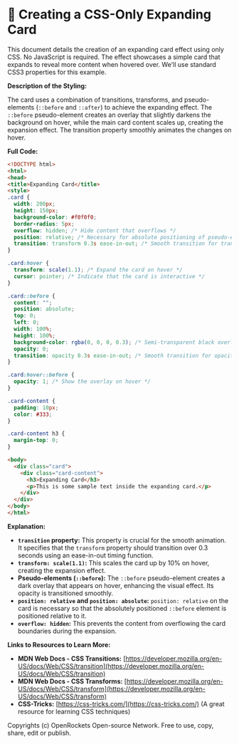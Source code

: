 # 🐞 Creating a CSS-Only Expanding Card


This document details the creation of an expanding card effect using only CSS.  No JavaScript is required.  The effect showcases a simple card that expands to reveal more content when hovered over. We'll use standard CSS3 properties for this example.


**Description of the Styling:**

The card uses a combination of transitions, transforms, and pseudo-elements (`::before` and `::after`) to achieve the expanding effect. The `::before` pseudo-element creates an overlay that slightly darkens the background on hover, while the main card content scales up, creating the expansion effect. The transition property smoothly animates the changes on hover.


**Full Code:**

```html
<!DOCTYPE html>
<html>
<head>
<title>Expanding Card</title>
<style>
.card {
  width: 200px;
  height: 150px;
  background-color: #f0f0f0;
  border-radius: 5px;
  overflow: hidden; /* Hide content that overflows */
  position: relative; /* Necessary for absolute positioning of pseudo-elements */
  transition: transform 0.3s ease-in-out; /* Smooth transition for transform property */
}

.card:hover {
  transform: scale(1.1); /* Expand the card on hover */
  cursor: pointer; /* Indicate that the card is interactive */
}

.card::before {
  content: "";
  position: absolute;
  top: 0;
  left: 0;
  width: 100%;
  height: 100%;
  background-color: rgba(0, 0, 0, 0.3); /* Semi-transparent black overlay */
  opacity: 0;
  transition: opacity 0.3s ease-in-out; /* Smooth transition for opacity */
}

.card:hover::before {
  opacity: 1; /* Show the overlay on hover */
}

.card-content {
  padding: 10px;
  color: #333;
}

.card-content h3 {
  margin-top: 0;
}

```

```html
<body>
  <div class="card">
    <div class="card-content">
      <h3>Expanding Card</h3>
      <p>This is some sample text inside the expanding card.</p>
    </div>
  </div>
</body>
</html>
```


**Explanation:**

* **`transition` property:** This property is crucial for the smooth animation.  It specifies that the `transform` property should transition over 0.3 seconds using an ease-in-out timing function.
* **`transform: scale(1.1)`:** This scales the card up by 10% on hover, creating the expansion effect.
* **Pseudo-elements (`::before`):** The `::before` pseudo-element creates a dark overlay that appears on hover, enhancing the visual effect.  Its opacity is transitioned smoothly.
* **`position: relative` and `position: absolute`:**  `position: relative` on the card is necessary so that the absolutely positioned `::before` element is positioned relative to it.
* **`overflow: hidden`:** This prevents the content from overflowing the card boundaries during the expansion.


**Links to Resources to Learn More:**

* **MDN Web Docs - CSS Transitions:** [https://developer.mozilla.org/en-US/docs/Web/CSS/transition](https://developer.mozilla.org/en-US/docs/Web/CSS/transition)
* **MDN Web Docs - CSS Transforms:** [https://developer.mozilla.org/en-US/docs/Web/CSS/transform](https://developer.mozilla.org/en-US/docs/Web/CSS/transform)
* **CSS-Tricks:** [https://css-tricks.com/](https://css-tricks.com/) (A great resource for learning CSS techniques)


Copyrights (c) OpenRockets Open-source Network. Free to use, copy, share, edit or publish.

